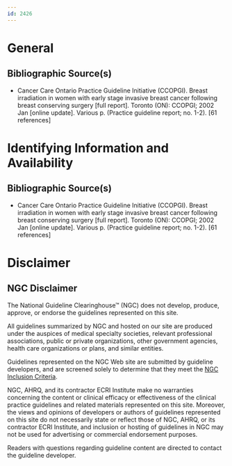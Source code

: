 ```yaml
---
id: 2426
---
```


# General

## Bibliographic Source(s)

- Cancer Care Ontario Practice Guideline Initiative (CCOPGI). Breast irradiation in women with early stage invasive breast cancer following breast conserving surgery [full report]. Toronto (ON): CCOPGI; 2002 Jan [online update]. Various p. (Practice guideline report; no. 1-2). [61 references]

# Identifying Information and Availability

## Bibliographic Source(s)

- Cancer Care Ontario Practice Guideline Initiative (CCOPGI). Breast irradiation in women with early stage invasive breast cancer following breast conserving surgery [full report]. Toronto (ON): CCOPGI; 2002 Jan [online update]. Various p. (Practice guideline report; no. 1-2). [61 references]

# Disclaimer

## NGC Disclaimer

The National Guideline Clearinghouse™ (NGC) does not develop, produce, approve, or endorse the guidelines represented on this site.

All guidelines summarized by NGC and hosted on our site are produced under the auspices of medical specialty societies, relevant professional associations, public or private organizations, other government agencies, health care organizations or plans, and similar entities.

Guidelines represented on the NGC Web site are submitted by guideline developers, and are screened solely to determine that they meet the [NGC Inclusion Criteria](/help-and-about/summaries/inclusion-criteria).

NGC, AHRQ, and its contractor ECRI Institute make no warranties concerning the content or clinical efficacy or effectiveness of the clinical practice guidelines and related materials represented on this site. Moreover, the views and opinions of developers or authors of guidelines represented on this site do not necessarily state or reflect those of NGC, AHRQ, or its contractor ECRI Institute, and inclusion or hosting of guidelines in NGC may not be used for advertising or commercial endorsement purposes.

Readers with questions regarding guideline content are directed to contact the guideline developer.

